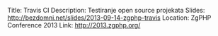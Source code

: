 Title: Travis CI
Description: Testiranje open source projekata
Slides: http://bezdomni.net/slides/2013-09-14-zgphp-travis
Location: ZgPHP Conference 2013
Link: http://2013.zgphp.org/
